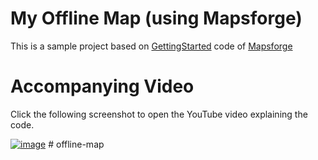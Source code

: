 # My Offline Map (using Mapsforge)

This is a sample project based on [GettingStarted](https://github.com/mapsforge/mapsforge/blob/master/mapsforge-samples-android/src/main/java/org/mapsforge/samples/android/GettingStarted.java) code of [Mapsforge](https://github.com/mapsforge/mapsforge)


# Accompanying Video
Click the following screenshot to open the YouTube video explaining the code.

[![image](https://user-images.githubusercontent.com/9320387/202873323-00be0e1b-486d-4239-80ee-9a515e68c047.png)](https://www.youtube.com/watch?v=5zOMwVnkXTw)
#   o f f l i n e - m a p  
 